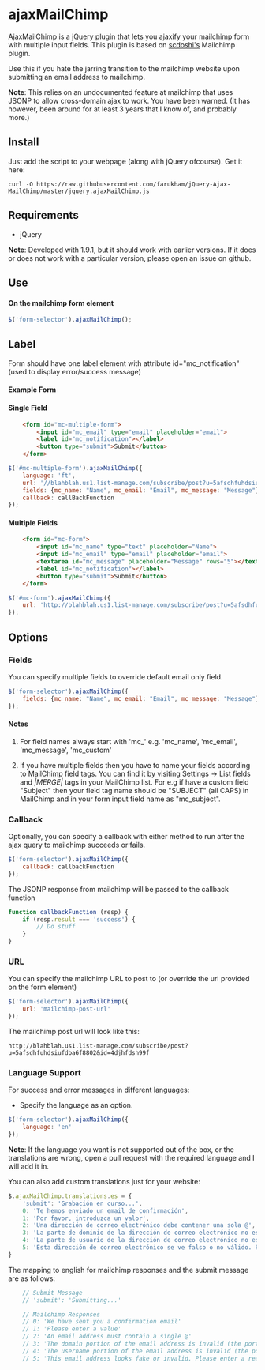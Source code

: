 # ajaxMailChimp

AjaxMailChimp is a jQuery plugin that lets you ajaxify your mailchimp form with multiple input fields. This plugin is based on [scdoshi's](https://github.com/scdoshi/jquery-ajaxchimp) Mailchimp plugin.

Use this if you hate the jarring transition to the mailchimp website upon submitting an email address to mailchimp.

**Note**: This relies on an undocumented feature at mailchimp that uses JSONP to allow cross-domain ajax to work. You have been warned. (It has however, been around for at least 3 years that I know of, and probably more.)


## Install

Just add the script to your webpage (along with jQuery ofcourse). Get it here:

```
curl -O https://raw.githubusercontent.com/farukham/jQuery-Ajax-MailChimp/master/jquery.ajaxMailChimp.js
```

## Requirements

* jQuery

**Note**: Developed with 1.9.1, but it should work with earlier versions. If it does or does not work with a particular version, please open an issue on github.

## Use

#### On the mailchimp form element

```js
$('form-selector').ajaxMailChimp();
```

## Label

Form should have one label element with attribute id="mc_notification" (used to display error/success message)


#### Example Form

#### Single Field

```html
    <form id="mc-multiple-form">
        <input id="mc_email" type="email" placeholder="email">
        <label id="mc_notification"></label>
        <button type="submit">Submit</button>
    </form>
```

```js
$('#mc-multiple-form').ajaxMailChimp({
    language: 'ft',
    url: '//blahblah.us1.list-manage.com/subscribe/post?u=5afsdhfuhdsiufdba6f8802&amp;id=4djhfdsh9',
    fields: {mc_name: "Name", mc_email: "Email", mc_message: "Message"},
    callback: callBackFunction
});
```


#### Multiple Fields

```html
    <form id="mc-form">
        <input id="mc_name" type="text" placeholder="Name">
        <input id="mc_email" type="email" placeholder="email">
        <textarea id="mc_message" placeholder="Message" rows="5"></textarea>
        <label id="mc_notification"></label>
        <button type="submit">Submit</button>
    </form>
```

```js
$('#mc-form').ajaxMailChimp({
    url: 'http://blahblah.us1.list-manage.com/subscribe/post?u=5afsdhfuhdsiufdba6f8802&id=4djhfdsh9'
});
```


## Options


### Fields

You can specify multiple fields to override default email only field.

```js
$('form-selector').ajaxMailChimp({
    fields: {mc_name: "Name", mc_email: "Email", mc_message: "Message"},
});
```
#### Notes

1. For field names always start with 'mc_'
    e.g. 'mc_name', 'mc_email', 'mc_message', 'mc_custom'

2. If you have multiple fields then you have to name your fields according to MailChimp field tags. You can find it
by visiting Settings -> List fields and *|MERGE|* tags in your MailChimp list.
For e.g if have a custom field "Subject" then your field tag name should be "SUBJECT" (all CAPS) in MailChimp and in your form input field name as "mc_subject".


### Callback

Optionally, you can specify a callback with either method to run after the
ajax query to mailchimp succeeds or fails.

```js
$('form-selector').ajaxMailChimp({
    callback: callbackFunction
});
```

The JSONP response from mailchimp will be passed to the callback function

```js
function callbackFunction (resp) {
    if (resp.result === 'success') {
        // Do stuff
    }
}
```

### URL

You can specify the mailchimp URL to post to (or override the url provided on the form element)

```js
$('form-selector').ajaxMailChimp({
    url: 'mailchimp-post-url'
});
```

The mailchimp post url will look like this:

```
http://blahblah.us1.list-manage.com/subscribe/post?u=5afsdhfuhdsiufdba6f8802&id=4djhfdsh99f
```

### Language Support

For success and error messages in different languages:

- Specify the language as an option.


```js
$('form-selector').ajaxMailChimp({
    language: 'en'
});
```

**Note**: If the language you want is not supported out of the box, or the translations are wrong, open a pull request with the required language and I will add it in.

You can also add custom translations just for your website:

```js
$.ajaxMailChimp.translations.es = {
    'submit': 'Grabación en curso...',
    0: 'Te hemos enviado un email de confirmación',
    1: 'Por favor, introduzca un valor',
    2: 'Una dirección de correo electrónico debe contener una sola @',
    3: 'La parte de dominio de la dirección de correo electrónico no es válida (la parte después de la @:)',
    4: 'La parte de usuario de la dirección de correo electrónico no es válida (la parte antes de la @:)',
    5: 'Esta dirección de correo electrónico se ve falso o no válido. Por favor, introduce una dirección de correo electrónico real'
}
```

The mapping to english for mailchimp responses and the submit message are as follows:

```js
    // Submit Message
    // 'submit': 'Submitting...'

    // Mailchimp Responses
    // 0: 'We have sent you a confirmation email'
    // 1: 'Please enter a value'
    // 2: 'An email address must contain a single @'
    // 3: 'The domain portion of the email address is invalid (the portion after the @: )'
    // 4: 'The username portion of the email address is invalid (the portion before the @: )'
    // 5: 'This email address looks fake or invalid. Please enter a real email address'

```

